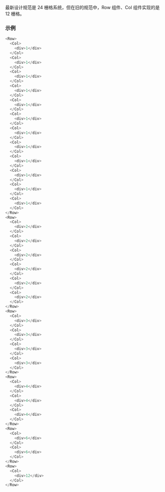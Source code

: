 最新设计规范是 24 栅格系统，但在旧的规范中，Row 组件、Col 组件实现的是 12 栅格。

### 示例

<style type='text/css'>
.row > div > div {
  background-color: #008CF0;
  color: white;
  text-align: center;
}
</style>

```js
<Row>
  <Col>
    <div>1</div>
  </Col>
  <Col>
    <div>1</div>
  </Col>
  <Col>
    <div>1</div>
  </Col>
  <Col>
    <div>1</div>
  </Col>
  <Col>
    <div>1</div>
  </Col>
  <Col>
    <div>1</div>
  </Col>
  <Col>
    <div>1</div>
  </Col>
  <Col>
    <div>1</div>
  </Col>
  <Col>
    <div>1</div>
  </Col>
  <Col>
    <div>1</div>
  </Col>
  <Col>
    <div>1</div>
  </Col>
  <Col>
    <div>1</div>
  </Col>
</Row>
<Row>
  <Col>
    <div>2</div>
  </Col>
  <Col>
    <div>2</div>
  </Col>
  <Col>
    <div>2</div>
  </Col>
  <Col>
    <div>2</div>
  </Col>
  <Col>
    <div>2</div>
  </Col>
  <Col>
    <div>2</div>
  </Col>
</Row>
<Row>
  <Col>
    <div>3</div>
  </Col>
  <Col>
    <div>3</div>
  </Col>
  <Col>
    <div>3</div>
  </Col>
  <Col>
    <div>3</div>
  </Col>
</Row>
<Row>
  <Col>
    <div>4</div>
  </Col>
  <Col>
    <div>4</div>
  </Col>
  <Col>
    <div>4</div>
  </Col>
</Row>
<Row>
  <Col>
    <div>6</div>
  </Col>
  <Col>
    <div>6</div>
  </Col>
</Row>
<Row>
  <Col>
    <div>12</div>
  </Col>
</Row>
```
